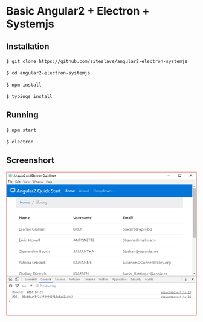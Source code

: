 # Basic Angular2 + Electron + Systemjs

## Installation

`$ git clone https://github.com/siteslave/angular2-electron-systemjs`

`$ cd angular2-electron-systemjs`

`$ npm install`

`$ typings install`

## Running

`$ npm start`

`$ electron .`

## Screenshort

![alt text](./screenshort/ss.png)